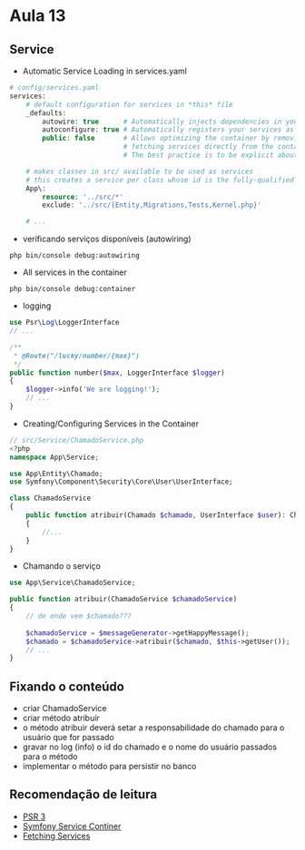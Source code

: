 # Aula 13

## Service

- Automatic Service Loading in services.yaml
~~~php
# config/services.yaml
services:
    # default configuration for services in *this* file
    _defaults:
        autowire: true      # Automatically injects dependencies in your services.
        autoconfigure: true # Automatically registers your services as commands, event subscribers, etc.
        public: false       # Allows optimizing the container by removing unused services; this also means
                            # fetching services directly from the container via $container->get() won't work.
                            # The best practice is to be explicit about your dependencies anyway.

    # makes classes in src/ available to be used as services
    # this creates a service per class whose id is the fully-qualified class name
    App\:
        resource: '../src/*'
        exclude: '../src/{Entity,Migrations,Tests,Kernel.php}'

    # ...
~~~

- verificando serviços disponíveis (autowiring)
```
php bin/console debug:autowiring
```

- All services in the container
```
php bin/console debug:container
```

- logging 
~~~php
use Psr\Log\LoggerInterface
// ...

/**
 * @Route("/lucky/number/{max}")
 */
public function number($max, LoggerInterface $logger)
{
    $logger->info('We are logging!');
    // ...
}
~~~

- Creating/Configuring Services in the Container
~~~php
// src/Service/ChamadoService.php
<?php
namespace App\Service;

use App\Entity\Chamado;
use Symfony\Component\Security\Core\User\UserInterface;

class ChamadoService
{
    public function atribuir(Chamado $chamado, UserInterface $user): Chamado
    {
        //...
    }
}
~~~

- Chamando o serviço
~~~php
use App\Service\ChamadoService;

public function atribuir(ChamadoService $chamadoService)
{
    // de onde vem $chamado???
    
    $chamadoService = $messageGenerator->getHappyMessage();
    $chamado = $chamadoService->atribuir($chamado, $this->getUser());
    // ...
}
~~~

## Fixando o conteúdo
- criar ChamadoService
- criar método atribuír
- o método atribuir deverá setar a responsabilidade do chamado para o usuário que for passado
- gravar no log (info) o id do chamado e o nome do usuário passados para o método
- implementar o método para persistir no banco

## Recomendação de leitura
- [PSR 3](https://www.php-fig.org/psr/psr-3/    )
- [Symfony Service Continer](https://symfony.com/doc/current/service_container.html)
- [Fetching Services](https://symfony.com/doc/current/controller.html#fetching-services)